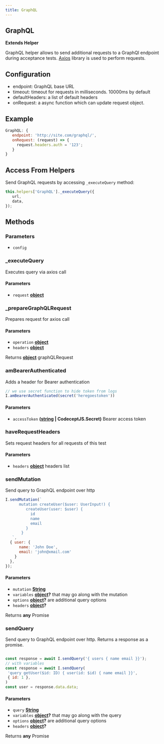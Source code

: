 ```yaml
---
title: GraphQL
---
```


<!-- Generated by documentation.js. Update this documentation by updating the source code. -->

## GraphQL

**Extends Helper**

GraphQL helper allows to send additional requests to a GraphQl endpoint during acceptance tests.
[Axios][1] library is used to perform requests.

## Configuration

*   endpoint: GraphQL base URL
*   timeout: timeout for requests in milliseconds. 10000ms by default
*   defaultHeaders: a list of default headers
*   onRequest: a async function which can update request object.

## Example

```js
GraphQL: {
   endpoint: 'http://site.com/graphql/',
   onRequest: (request) => {
     request.headers.auth = '123';
   }
}
```

## Access From Helpers

Send GraphQL requests by accessing `_executeQuery` method:

```js
this.helpers['GraphQL']._executeQuery({
   url,
   data,
});
```

## Methods

### Parameters

*   `config` &#x20;

### _executeQuery

Executes query via axios call

#### Parameters

*   `request` **[object][2]**&#x20;

### _prepareGraphQLRequest

Prepares request for axios call

#### Parameters

*   `operation` **[object][2]**&#x20;
*   `headers` **[object][2]**&#x20;

Returns **[object][2]** graphQLRequest

### amBearerAuthenticated

Adds a header for Bearer authentication

```js
// we use secret function to hide token from logs
I.amBearerAuthenticated(secret('heregoestoken'))
```

#### Parameters

*   `accessToken` **([string][3] | CodeceptJS.Secret)** Bearer access token

### haveRequestHeaders

Sets request headers for all requests of this test

#### Parameters

*   `headers` **[object][2]** headers list

### sendMutation

Send query to GraphQL endpoint over http

```js
I.sendMutation(`
      mutation createUser($user: UserInput!) {
         createUser(user: $user) {
           id
           name
           email
         }
       }
   `,
  { user: {
      name: 'John Doe',
      email: 'john@xmail.com'
    }
  },
});
```

#### Parameters

*   `mutation` **[String][3]**&#x20;
*   `variables` **[object][2]?** that may go along with the mutation
*   `options` **[object][2]?** are additional query options 
*   `headers` **[object][2]?**  

Returns **any** Promise<any>

### sendQuery

Send query to GraphQL endpoint over http.
Returns a response as a promise.

```js

const response = await I.sendQuery('{ users { name email }}');
// with variables
const response = await I.sendQuery(
 'query getUser($id: ID) { user(id: $id) { name email }}',
 { id: 1 },
)
const user = response.data.data;
```

#### Parameters

*   `query` **[String][3]**&#x20;
*   `variables` **[object][2]?** that may go along with the query
*   `options` **[object][2]?** are additional query options 
*   `headers` **[object][2]?**  

Returns **any** Promise<any>

[1]: https://github.com/axios/axios

[2]: https://developer.mozilla.org/docs/Web/JavaScript/Reference/Global_Objects/Object

[3]: https://developer.mozilla.org/docs/Web/JavaScript/Reference/Global_Objects/String
